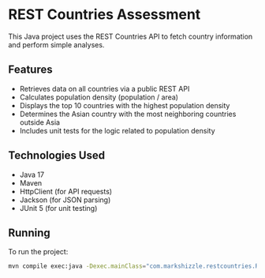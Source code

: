 # REST Countries Assessment

This Java project uses the REST Countries API to fetch country information and perform simple analyses.

## Features

- Retrieves data on all countries via a public REST API
- Calculates population density (population / area)
- Displays the top 10 countries with the highest population density
- Determines the Asian country with the most neighboring countries outside Asia
- Includes unit tests for the logic related to population density

## Technologies Used

- Java 17
- Maven
- HttpClient (for API requests)
- Jackson (for JSON parsing)
- JUnit 5 (for unit testing)

## Running

To run the project:

```bash
mvn compile exec:java -Dexec.mainClass="com.markshizzle.restcountries.RestCountriesApplication"
